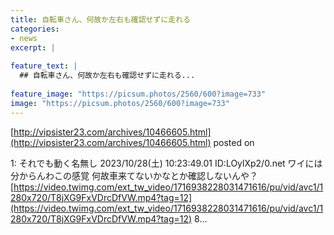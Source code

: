 ```yaml
---
title: 自転車さん、何故か左右も確認せずに走れる
categories:
- news
excerpt: |
  
feature_text: |
  ## 自転車さん、何故か左右も確認せずに走れる...
  
feature_image: "https://picsum.photos/2560/600?image=733"
image: "https://picsum.photos/2560/600?image=733"
---
```


[http://vipsister23.com/archives/10466605.html](http://vipsister23.com/archives/10466605.html)
posted on 

<!--more-->

1: それでも動く名無し 2023/10/28(土) 10:23:49.01 ID:LOylXp2/0.net ワイには分からんわこの感覚 何故車来てないかなとか確認しないんや？ [https://video.twimg.com/ext_tw_video/1716938228031471616/pu/vid/avc1/1280x720/T8jXG9FxVDrcDfVW.mp4?tag=12](https://video.twimg.com/ext_tw_video/1716938228031471616/pu/vid/avc1/1280x720/T8jXG9FxVDrcDfVW.mp4?tag=12) 8...
